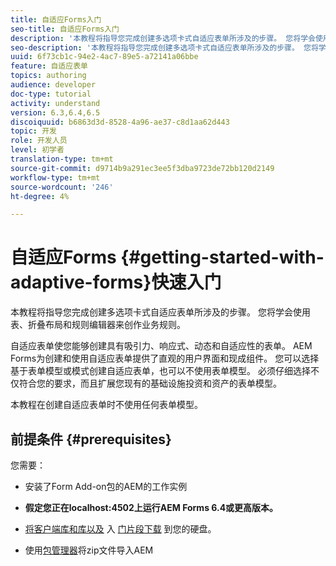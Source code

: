 ```yaml
---
title: 自适应Forms入门
seo-title: 自适应Forms入门
description: '本教程将指导您完成创建多选项卡式自适应表单所涉及的步骤。 您将学会使用表、折叠布局和规则编辑器来创作业务规则。 '
seo-description: '本教程将指导您完成创建多选项卡式自适应表单所涉及的步骤。 您将学会使用表、折叠布局和规则编辑器来创作业务规则。 '
uuid: 6f73cb1c-94e2-4ac7-89e5-a72141a06bbe
feature: 自适应表单
topics: authoring
audience: developer
doc-type: tutorial
activity: understand
version: 6.3,6.4,6.5
discoiquuid: b6863d3d-8528-4a96-ae37-c8d1aa62d443
topic: 开发
role: 开发人员
level: 初学者
translation-type: tm+mt
source-git-commit: d9714b9a291ec3ee5f3dba9723de72bb120d2149
workflow-type: tm+mt
source-wordcount: '246'
ht-degree: 4%

---
```



# 自适应Forms {#getting-started-with-adaptive-forms}快速入门

本教程将指导您完成创建多选项卡式自适应表单所涉及的步骤。 您将学会使用表、折叠布局和规则编辑器来创作业务规则。

自适应表单使您能够创建具有吸引力、响应式、动态和自适应性的表单。 AEM Forms为创建和使用自适应表单提供了直观的用户界面和现成组件。 您可以选择基于表单模型或模式创建自适应表单，也可以不使用表单模型。 必须仔细选择不仅符合您的要求，而且扩展您现有的基础设施投资和资产的表单模型。

本教程在创建自适应表单时不使用任何表单模型。

## 前提条件 {#prerequisites}

您需要：

* 安装了Form Add-on包的AEM的工作实例

* **假定您正在localhost:4502上运行AEM Forms 6.4或更高版本。**

* [将客户端库和库以及](assets/client-libs-and-logo.zip) 入 [门片段下载](assets/getting-started-fragment.zip) 到您的硬盘。

* 使用[包管理器](http://localhost:4502/crx/packmgr/index.jsp)将zip文件导入AEM


